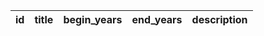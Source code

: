 | id | title | begin_years | end_years | description |
| -- | ----- | ----------- | --------- | ----------- |